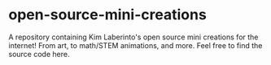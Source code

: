 # open-source-mini-creations
A repository containing Kim Laberinto's open source mini creations for the internet! From art, to math/STEM animations, and more. Feel free to find the source code here.
